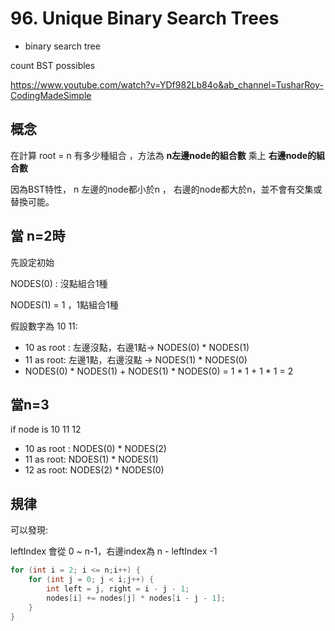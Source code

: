 # 96. Unique Binary Search Trees

+ binary search tree

count BST possibles

https://www.youtube.com/watch?v=YDf982Lb84o&ab_channel=TusharRoy-CodingMadeSimple

## 概念

在計算 root = n 有多少種組合 ，方法為 **n左邊node的組合數** 乘上 **右邊node的組合數**

因為BST特性， n 左邊的node都小於n ， 右邊的node都大於n，並不會有交集或替換可能。

## 當 n=2時

先設定初始 

NODES(0) : 沒點組合1種

NODES(1) = 1 ，1點組合1種

假設數字為 10 11:

+ 10 as root : 左邊沒點，右邊1點-> NODES(0) * NODES(1)
+ 11 as root:  左邊1點，右邊沒點 -> NODES(1) * NODES(0)
+ NODES(0) * NODES(1) + NODES(1) * NODES(0) = 1 * 1 + 1 * 1 = 2

## 當n=3

if node is 10 11 12

+ 10 as root :   NODES(0) * NODES(2)
+ 11 as root:    NDOES(1) * NODES(1)
+ 12 as root:    NODES(2) * NODES(0)

## 規律

可以發現:

leftIndex 會從 0 ~ n-1，右邊index為 n - leftIndex -1

```c++
for (int i = 2; i <= n;i++) {
	for (int j = 0; j < i;j++) {
        int left = j, right = i - j - 1;
		nodes[i] += nodes[j] * nodes[i - j - 1];
    }
}
```

